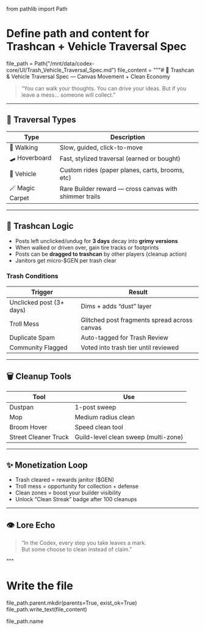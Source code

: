 from pathlib import Path

# Define path and content for Trashcan + Vehicle Traversal Spec
file_path = Path("/mnt/data/codex-core/UI/Trash_Vehicle_Traversal_Spec.md")
file_content = """# 🚗 Trashcan & Vehicle Traversal Spec — Canvas Movement + Clean Economy

> “You can walk your thoughts. You can drive your ideas. But if you leave a mess… someone will collect.”

---

## 🚙 Traversal Types

| Type | Description |
|------|-------------|
| 🥾 Walking | Slow, guided, click-to-move |
| 🛹 Hoverboard | Fast, stylized traversal (earned or bought) |
| 🚗 Vehicle | Custom rides (paper planes, carts, brooms, etc) |
| 🪄 Magic Carpet | Rare Builder reward — cross canvas with shimmer trails |

---

## 🧹 Trashcan Logic

- Posts left unclicked/undug for **3 days** decay into **grimy versions**
- When walked or driven over, gain tire tracks or footprints
- Posts can be **dragged to trashcan** by other players (cleanup action)
- Janitors get micro-$GEN per trash clear

### Trash Conditions

| Trigger | Result |
|---------|--------|
| Unclicked post (3+ days) | Dims + adds “dust” layer |
| Troll Mess | Glitched post fragments spread across canvas |
| Duplicate Spam | Auto-tagged for Trash Review |
| Community Flagged | Voted into trash tier until reviewed |

---

## 🗑️ Cleanup Tools

| Tool | Use |
|------|-----|
| Dustpan | 1-post sweep |
| Mop | Medium radius clean |
| Broom Hover | Speed clean tool |
| Street Cleaner Truck | Guild-level clean sweep (multi-zone)

---

## ✨ Monetization Loop

- Trash cleared = rewards janitor ($GEN)
- Troll mess = opportunity for collection + defense
- Clean zones = boost your builder visibility
- Unlock “Clean Streak” badge after 100 cleanups

---

## 👁 Lore Echo

> “In the Codex, every step you take leaves a mark.  
> But some choose to clean instead of claim.”

"""

# Write the file
file_path.parent.mkdir(parents=True, exist_ok=True)
file_path.write_text(file_content)

file_path.name
